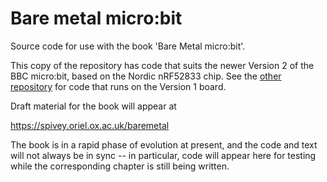 # Bare metal micro:bit

Source code for use with the book 'Bare Metal micro:bit'.

This copy of the repository has code that suits the newer Version
2 of the BBC micro:bit, based on the Nordic nRF52833 chip.
See the [other repository](http://github.com/Spivoxity/baremetal-v1) for
code that runs on the Version 1 board.

Draft material for the book will appear at

https://spivey.oriel.ox.ac.uk/baremetal

The book is in a rapid phase of evolution at present, and the code and
text will not always be in sync -- in particular, code will appear
here for testing while the corresponding chapter is still being
written.

